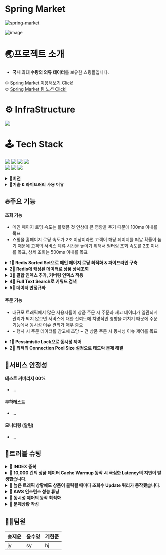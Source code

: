 # Spring Market
[![spring-market](https://github.com/SpringMarket/Market/actions/workflows/gradle.yml/badge.svg)](https://github.com/SpringMarket/Market/actions/workflows/gradle.yml)

![image](https://user-images.githubusercontent.com/112923814/206835670-2683c2ba-89d0-4509-bf81-4e5d2678ebca.png)

# 🌏프로젝트 소개
- **국내 최대 수량의 의류 데이터**를 보유한 쇼핑몰입니다.



⚙ [Spring Market 이용해보기 Click!](https://www.notion.so/1-3b015d8a07d149148b5fea36c4035ceb) <br>
⚙ [Spring Market 팀 노션 Click!](https://www.notion.so/1-3b015d8a07d149148b5fea36c4035ceb)

# ⚙ InfraStructure 

<img src ="https://user-images.githubusercontent.com/112923814/206205534-6b2cf6e1-9461-4258-bbc1-f54b762be4b8.jpg"/></a>      



# 🕹 Tech Stack
<img src ="https://img.shields.io/badge/Spring Boot-6DB33F?style=for-the-badge&logo=Spring Boot&logoColor=white"/></a>
<img src="https://img.shields.io/badge/java-007396?style=for-the-badge&logo=java&logoColor=white"></a>
<img src ="https://img.shields.io/badge/Spring Securit-6DB33F?style=for-the-badge&logo=Spring Boot&logoColor=white"/></a>
<img src="https://img.shields.io/badge/gradle-02303A?style=for-the-badge&logo=gradle&logoColor=white">
<br>
<img src ="https://img.shields.io/badge/MySQL-4479A1?style=for-the-badge&logo=MySQL&logoColor=white"/></a>
<img src ="https://img.shields.io/badge/Amazon AWS-232F3E?style=for-the-badge&logo=Amazon AWS&logoColor=white"/></a>
<img src ="https://img.shields.io/badge/Redis-DC382D?style=for-the-badge&logo=Redis&logoColor=white"/></a> 

<details>
<summary><strong>📣버전</strong></summary>
<div markdown="1">    
  
### **Application**

- **JAVA 11**
- **Spring Boot** _2.7.0
- **Spring Security** _0.11.2
- **JPA**
- **Query DSL** _5.0.0
- **Full Text Search**

### **Data**

- **AWS RDS - MySQL** _8.028
- **AWS ElastiCache for Redis** _7.0.4
- **AWS S3**
- **Faker** (faker_15.2.0)

### **CI/CD**

- **Github Action**
- **AWS EC2**
- **AWS Elastic Beanstalk**

### **Monitoring**

- **Cloud Watch**
- **AWS OpenSearch**
- **Logback**

### TestCode

- **Junit 5**
- **Mock**
- **TestContainer**

### Front

- **React - yarn**
</div>
</details>


<details>
<summary><strong>📣기술 & 라이브러리 사용 이유</strong></summary>
<div markdown="1">       
  

|기술 스택| 사용 이유|
|:--|:--|
|Query DSL|현준|
|Full Text Search| 현준 |
|RDS- MySQL| 현준 |
|AWS ElastiCache for Redis| 제윤 |
|Faker| 수영 |
|Github Action| 수영 |
|AWS Elastic Beanstalk| 제윤 |
|Cloud Watch| 제윤 |
|AWS OpenSearch| 제윤 |
|Logback| 수영 |
|Junit 5| 수영 |
|TestContainer|제윤|
|React|제윤|

</div>
</details>


## 🔥주요 기능


#### 조회 기능
- 메인 페이지 로딩 속도는 플랫폼 첫 인상에 큰 영향을 주기 때문에 100ms 이내를 목표
- 쇼핑몰 홈페이지 로딩 속도가 2초 이상이라면 고객이 해당 페이지를 떠날 확률이 높기 때문에 고객의 서비스 체류 시간을 높이기 위해서
필터링 조회 속도를 2초 이내를 목표, 상세 조회는 500ms 이내를 목표

<details>
<summary><strong> 1⃣ Redis Sorted Set으로 메인 페이지 로딩 최적화 & 파이프라인 구축</strong></summary>
<div markdown="1">     
<br>

  - Redis 파이프라인을 구축하여 메인페이지에 노출할 인기 상품 데이터를 Redis에 캐싱
  - Redis에 캐싱된 데이터를 사용해 메인 페이지 조회 성능 % 개선, 평균 로딩 속도 ~ms로 목표 달성
</div>
</details>

<details>
<summary><strong> 2⃣ Redis에 캐싱된 데이터로 상품 상세조회</strong></summary>
<div markdown="1"> 
<br>

  - 카테고리별 인기 상품 ~개를 Redis에 캐싱, 캐싱된 상품의 상세페이지 조회 성능 % 개선
</div>
</details>

<details>
<summary><strong> 3⃣ 결합 인덱스 추가, 커버링 인덱스 적용</strong></summary>
<div markdown="1">       
<br>

  - 조회수+pk로 결합 인덱스를 추가하여 조회순, 날짜순 정렬 시 성능 저하의 가장 큰 원인이었던 sort 부하를 해결
  - QueryDSL은 서브쿼리를 지원하지 않기 때문에 커버링 인덱스를 활용해 페이징 조회 성능을 1900% 개선 
</div>
</details>

<details>
<summary><strong> 4⃣ Full Text Search로 키워드 검색</strong></summary>
<div markdown="1">    
<br>

  - 키워드 조회 시 인덱스를 사용하지 않는 like 키워드 방식과 비교해 인덱스를 사용하여 조회하는 full-text-search 방식으로 변경하여 약 634% 성능 개선
</div>
</details>

<details>
<summary><strong> 5⃣ 데이터 반정규화</strong></summary>
<div markdown="1">       
<br>

  - 쿼리문에서 join문을 제거를 위해 데이터 반정규화를 하여 조회수, 재고수 테이블을 상품 테이블과 병합하여 조회 성능을 66.6% 개선
</div>
</details>

#### 주문 기능
  - 대규모 트래픽에서 많은 사용자들이 상품 주문 시 주문과 재고 데이터가 일관되게 관리가 되지 않으면 서비스에 대한 신뢰도에 치명적인 영향을 끼치기 때문에 주문 기능에서 동시성 이슈 관리가 매우 중요
  - ~ 행사 시 주문 데이터를 참고해 초당 ~ 건 상품 주문 시 동시성 이슈 제어를 목표 

<details>
<summary><strong> 1⃣ Pessimistic Lock으로 동시성 제어</strong></summary>
<div markdown="1">   
<br>

  - 트랜잭션이 시작될 때 MySQL DB에 Exclusive Lock을 걸어 Lock 해제 전에 다른 트랜잭션에서는 데이터를 읽거나 수정할 수 없게 하여 Race Condition을 해결
  
</div>
</details>

<details>
<summary><strong> 2⃣ 최적의 Connection Pool Size 설정으로 데드락 문제 해결</strong></summary>
<div markdown="1">       
<br>

  - Pessimistic Lock은 데드락 발생 가능성이 있어 JMeter 부하테스트를 통해 데드락을 회피할 수 있는 최적의 Connection Pool Size인 20으로 설정
  - 부하테스트 결과 1000명의 사용자가 10초 간 같은 상품 주문은 모두 성공하였고 데이터 정합성도 달성
</div>
</details>



## 💉서비스 안정성
#### 테스트 커버리지 00%
- ...
#### 부하테스트
- ...
#### 모니터링 (알림)
- ...

## 🎯트러블 슈팅

<details>
<summary><strong>📌 INDEX 중복</strong></summary>
<div markdown="1">       

😎숨겨진 내용😎

</div>
</details>

<details>
<summary><strong>📌 10,000 건의 상품 데이터 Cache Warmup 동작 시 극심한 Latency의 지연이 발생했습니다.</strong> </summary>
<div markdown="1">       

#### ❗ 문제상황
  - 상품 데이터의 빠른 조회와 DB 부하 분산을 위해 캐싱은 필수였습니다.
  - 하지만 TCP 기반으로 동작하는 Redis에 1만 건의 데이터를 개별로 Input 할 때 타임아웃 + 극심한 Latency 지연이 발생했습니다.
  
![Warmup NonePipeline Logic - Postman2 ](https://user-images.githubusercontent.com/112923814/206866704-34a1e734-5478-4d00-b12a-edfe693f02dd.png)
  
#### 💡 Solution : Redis Pipeline 구축
  - 작업의 단위를 직접 구축해서 요청이 가능해졌습니다. ( 다중 Insert 가능 )
  
#### ✔ 결과
  - 10,000건의 TCP 통신이 10건(+1000)으로 축소되었습니다.
  - 통신 자료 추가 첨부
  
![warmup rank ](https://user-images.githubusercontent.com/112923814/206866707-21c54446-dd68-4b61-ba97-92056cf27581.png)



</div>
</details>

<details>
<summary><strong>📌 높은 트래픽 상황에도 상품이 클릭될 때마다 조회수 Update 쿼리가 동작했습니다.</strong></summary>
<div markdown="1">       
  
#### ❗ 문제상황
  - 높은 트래픽이 발생할 때 조회가 일어날 때마다 발생하는 Update 쿼리는 서버에 큰 무리가 있었습니다. (CPU ?%)
  
#### 💡 Solution : Cache Write Back
  - 조회수를 캐시에 모아 일정 주기 배치 작업을 통해 DB에 반영
  - 싱글쓰레드인 Redis의 특성상 Atomic하게 Increment를 처리할 수 있다.
  - 조회 기능의 많은 I/O와 함께 발생하는 Update 쿼리를 컨트롤할 수 있다.  
  
#### ✔ 결과
  - 클릭 시마다 발생했던 Update 쿼리 -> 1시간 주기로 배치작업
  - 결과 자세하게 작성 필요.. (CPU ?%)

</div>
</details>

<details>
<summary><strong>📌 AWS 인스턴스 성능 튜닝</strong></summary>
<div markdown="1">       

#### ❗ 문제상황
  - 스케일업 이전에 프리티어 인스턴스로 성능 최적화를 진행해보고자 했습니다.
  
#### 💡 Solution : Step 3
   - Step 1. DB 읽기 전용 복제본을 생성해 Read 요청을 분산합니다.
   - Step 2. Hikari Connection Pool 최적의 개수를 찾아야 했습니다.
   > Cache Write Back 전략으로 조회수를 관리하고 있었기에 Connection Pool 확장이 필요했습니다.
   - Step 3. Time_Wait 소켓의 최적화가 필요했습니다.
   > 낮은 성능의 DB로 대규모 상품 데이터를 핸들링하는 상황이기에 남아있는 모든 소켓에서 요청마다
   > TCP handshake가 발생하는데에서 생기는 불필요한 성능 낭비를 없애야 했습니다.

  
#### ✔ 결과
  - Step 1. Main DB에는 Write 요청만을 동작시키고 Replica DB에 Read 동작을 분산 요청해 스트레스 테스트가 %%% ( CPU 안정화 )
  - Step 2. Jmeter 부하테스트를 통해 에러율이 가장 낮아지는 Connection Pool Size를 찾았습니다.
  > Default Size인 10개에서 20개로 확장하니 동시 주문 150건 기준 에러율이 300% 하락했습니다.   
  - Step 3. KeepAlive 적용을 통해 매 요청마다 새로운 세션을 만들지 않고, 1024개의 세션을 연결한 뒤 그 연결을 통해 요청을 처리하게 만들었습니다.

</div>
</details>

<details>
<summary><strong>📌 동시성 제어의 동작 최적화</strong></summary>
<div markdown="1">       

😎숨겨진 내용😎

</div>
</details>

<details>
<summary><strong>📌 문제상황 작성</strong></summary>
<div markdown="1">       

😎숨겨진 내용😎

</div>
</details>


## 🧑‍💻팀원

|송제윤|윤수영|계현준|
|:--|:--|:--|
|jy|sy|hj|


